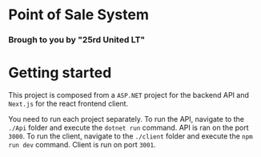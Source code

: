 # Point of Sale System

### Brough to you by "25rd United LT"

# Getting started

This project is composed from a `ASP.NET` project for the backend API and `Next.js` for the react frontend client.

You need to run each project separately.
To run the API, navigate to the `./Api` folder and execute the `dotnet run` command. API is ran on the port `3000`.
To run the client, navigate to the `./client` folder and execute the `npm run dev` command. Client is run on port `3001`.
